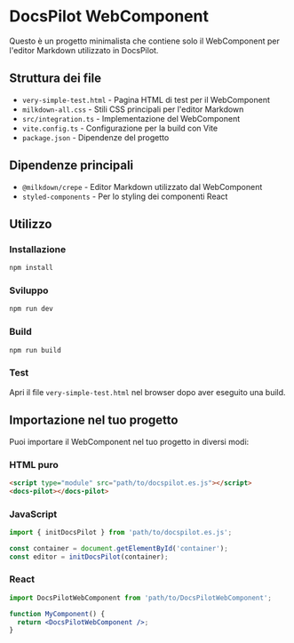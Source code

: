 # DocsPilot WebComponent

Questo è un progetto minimalista che contiene solo il WebComponent per l'editor Markdown utilizzato in DocsPilot.

## Struttura dei file

- `very-simple-test.html` - Pagina HTML di test per il WebComponent
- `milkdown-all.css` - Stili CSS principali per l'editor Markdown
- `src/integration.ts` - Implementazione del WebComponent
- `vite.config.ts` - Configurazione per la build con Vite
- `package.json` - Dipendenze del progetto

## Dipendenze principali

- `@milkdown/crepe` - Editor Markdown utilizzato dal WebComponent
- `styled-components` - Per lo styling dei componenti React

## Utilizzo

### Installazione
```bash
npm install
```

### Sviluppo
```bash
npm run dev
```

### Build
```bash
npm run build
```

### Test
Apri il file `very-simple-test.html` nel browser dopo aver eseguito una build.

## Importazione nel tuo progetto

Puoi importare il WebComponent nel tuo progetto in diversi modi:

### HTML puro
```html
<script type="module" src="path/to/docspilot.es.js"></script>
<docs-pilot></docs-pilot>
```

### JavaScript
```javascript
import { initDocsPilot } from 'path/to/docspilot.es.js';

const container = document.getElementById('container');
const editor = initDocsPilot(container);
```

### React
```jsx
import DocsPilotWebComponent from 'path/to/DocsPilotWebComponent';

function MyComponent() {
  return <DocsPilotWebComponent />;
}
```